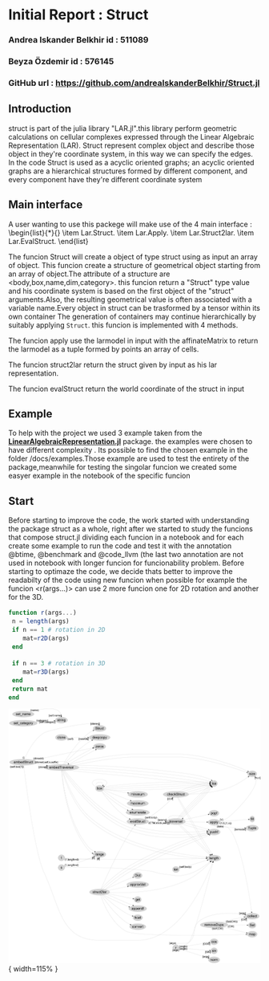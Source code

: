 # Initial Report : Struct
### Andrea Iskander Belkhir id : 511089
### Beyza Özdemir id : 576145
### GitHub url : <a href="https://github.com/andreaIskanderBelkhir/Struct.jl" target="_top">https://github.com/andreaIskanderBelkhir/Struct.jl</a>
## Introduction
struct is part of the julia library "LAR.jl".this library perform geometric calculations on cellular complexes expressed through the Linear Algebraic Representation (LAR).
Struct represent complex object and describe those object in they're coordinate system, in this way we can specify the edges.
In the code Struct is used as a acyclic oriented graphs;
an acyclic oriented graphs are a hierarchical structures formed by different component, and every component have they're different coordinate system


## Main interface

A user wanting to use this packege will make use of the 4 main interface :
\begin{list}{*}{}
\item Lar.Struct.
\item Lar.Apply.
\item Lar.Struct2lar.
\item Lar.EvalStruct.
\end{list}


The funcion Struct will create a object of type struct using as input an array of object.
This funcion create a structure of geometrical object starting from an array of object.The attribute of a structure are <body,box,name,dim,category>. this funcion return a "Struct" type value and his coordinate system is based on the first object of the "struct" arguments.Also,
the resulting geometrical value is often associated with a variable name.Every object in struct can be trasformed by a tensor within its own container
The generation of containers may continue hierarchically by suitably applying `Struct`.
this funcion is implemented with 4 methods.

The funcion apply use the larmodel in input with the affinateMatrix to return the larmodel as a tuple formed by points an array of cells.

The funcion struct2lar return the struct given by input as his lar representation.

The funcion evalStruct return the world coordinate of the struct in input

## Example
To help with the project we used 3 example taken from the **[LinearAlgebraicRepresentation.jl](https://github.com/cvdlab/LinearAlgebraicRepresentation.jl)** package. the examples were chosen to have different complexity . Its possible to find the chosen example in the folder /docs/examples.Those example are used to test the entirety of the package,meanwhile for testing the singolar funcion we created some easyer example in the notebook of the specific funcion

## Start
Before starting to improve the code, the work started with understanding the package struct as a whole, right after we started to study the funcions that compose struct.jl dividing each funcion in a notebook and for each create some example to run the code and test it with the annotation @btime, @benchmark and @code_llvm (the last two annotation are not used in notebook with longer funcion for funcionability problem.
Before starting to optimaze the code, we decide thats better to improve the readabilty of the code using new funcion when possible for example the funcion <r(args...)> can use 2 more funcion one for  2D rotation and another for the 3D.

```julia
function r(args...)
 n = length(args)
 if n == 1 # rotation in 2D
	mat=r2D(args)
 end

 if n == 3 # rotation in 3D
	mat=r3D(args)
 end
 return mat
end

```
<div style="page-break-after: always;"></div>



![Dependency graph](./graphviz.png){ width=115% }

